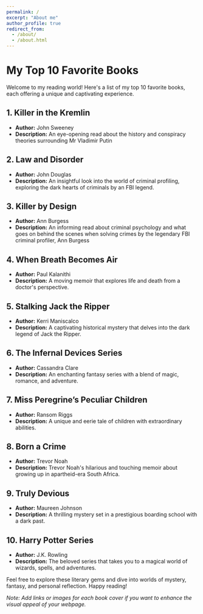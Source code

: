 ```yaml
---
permalink: /
excerpt: "About me"
author_profile: true
redirect_from: 
  - /about/
  - /about.html
---
```


# My Top 10 Favorite Books

Welcome to my reading world! Here's a list of my top 10 favorite books, each offering a unique and captivating experience.

## 1. Killer in the Kremlin
- **Author:** John Sweeney
- **Description:** An eye-opening read about the history and conspiracy theories surrounding Mr Vladimir Putin

## 2. Law and Disorder
- **Author:** John Douglas
- **Description:** An insightful look into the world of criminal profiling, exploring the dark hearts of criminals by an FBI legend.

## 3. Killer by Design
- **Author:** Ann Burgess
- **Description:** An informing read about criminal psychology and what goes on behind the scenes when solving crimes by the legendary FBI criminal profiler, Ann Burgess

## 4. When Breath Becomes Air
- **Author:** Paul Kalanithi
- **Description:** A moving memoir that explores life and death from a doctor's perspective.

## 5. Stalking Jack the Ripper
- **Author:** Kerri Maniscalco
- **Description:** A captivating historical mystery that delves into the dark legend of Jack the Ripper.

## 6. The Infernal Devices Series
- **Author:** Cassandra Clare
- **Description:** An enchanting fantasy series with a blend of magic, romance, and adventure.

## 7. Miss Peregrine’s Peculiar Children
- **Author:** Ransom Riggs
- **Description:** A unique and eerie tale of children with extraordinary abilities.

## 8. Born a Crime
- **Author:** Trevor Noah
- **Description:** Trevor Noah's hilarious and touching memoir about growing up in apartheid-era South Africa.

## 9. Truly Devious
- **Author:** Maureen Johnson
- **Description:** A thrilling mystery set in a prestigious boarding school with a dark past.

## 10. Harry Potter Series
- **Author:** J.K. Rowling
- **Description:** The beloved series that takes you to a magical world of wizards, spells, and adventures.

Feel free to explore these literary gems and dive into worlds of mystery, fantasy, and personal reflection. Happy reading!

*Note: Add links or images for each book cover if you want to enhance the visual appeal of your webpage.*
